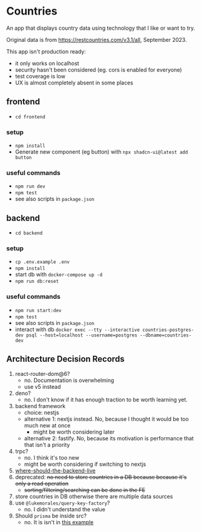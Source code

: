 # Countries

An app that displays country data using technology that I like or want to try.

Original data is from https://restcountries.com/v3.1/all, September 2023.

This app isn't production ready:

- it only works on localhost
- security hasn't been considered (eg. cors is enabled for everyone)
- test coverage is low
- UX is almost completely absent in some places

## frontend

- `cd frontend`

### setup

- `npm install`
- Generate new component (eg button) with `npx shadcn-ui@latest add button`

### useful commands

- `npm run dev`
- `npm test`
- see also scripts in `package.json`

## backend

- `cd backend`

### setup

- `cp .env.example .env`
- `npm install`
- start db with `docker-compose up -d`
- `npm run db:reset`

### useful commands

- `npm run start:dev`
- `npm test`
- see also scripts in `package.json`
- interact with db `docker exec --tty --interactive countries-postgres-dev psql --host=localhost --username=postgres --dbname=countries-dev`

## Architecture Decision Records

1. react-router-dom@6?
   - no. Documentation is overwhelming
   - use v5 instead
2. deno?
   - no. I don't know if it has enough traction to be worth learning yet.
3. backend framework
   - choice: nestjs
   - alternative 1: nextjs instead. No, because I thought it would be too much new at once
     - might be worth considering later
   - alternative 2: fastify. No, because its motivation is performance that that isn't a priority
4. trpc?
   - no. I think it's too new
   - might be worth considering if switching to nextjs
5. [where-should-the-backend-live](adr/where-should-the-backend-live.md)
6. deprecated: ~~no need to store countries in a DB because because it's only a read operation~~
   - ~~sorting/filtering/searching can be done in the FE~~
7. store countries in DB otherwise there are multiple data sources
8. use `@lukemorales/query-key-factory`?
   - no. I didn't understand the value
9. Should `prisma` be inside src?
   - no. It is isn't in [this example](https://github.com/prisma/prisma-examples/tree/latest/typescript/rest-nestjs/prisma)
